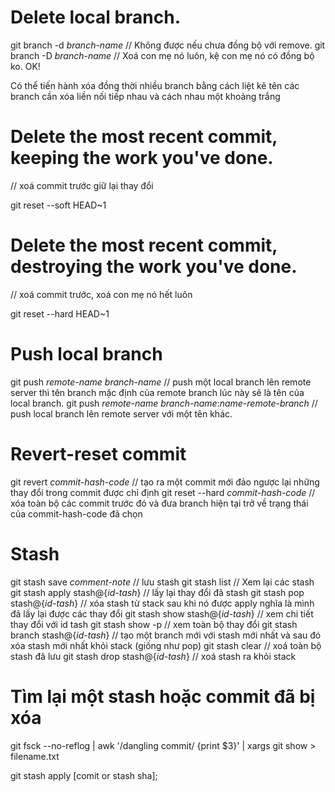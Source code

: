 # Delete local branch. 
git branch -d *branch-name* // Không được nếu chưa đồng bộ với remove.
git branch -D *branch-name* // Xoá con mẹ nó luôn, kệ con mẹ nó có đồng bộ ko. OK!

Có thể tiến hành xóa đồng thời nhiều branch bằng cách liệt kê tên các branch cần xóa liền nối tiếp nhau và cách nhau một khoảng trắng

# Delete the most recent commit, keeping the work you've done. 
// xoá commit trước giữ lại thay đổi

git reset --soft HEAD~1  

# Delete the most recent commit, destroying the work you've done.
// xoá commit trước, xoá con mẹ nó hết luôn

git reset --hard HEAD~1

# Push local branch
git push *remote-name* *branch-name* // push một local branch lên remote server thì tên branch mặc định của remote branch lúc này sẽ là tên của local branch.
git push *remote-name* *branch-name*:*name-remote-branch* // push local branch lên remote server với một tên khác.

# Revert-reset commit
git revert *commit-hash-code* // tạo ra một commit mới đảo ngược lại những thay đổi trong commit được chỉ định
git reset --hard *commit-hash-code* // xóa toàn bộ các commit trước đó và đưa branch hiện tại trở về trạng thái của commit-hash-code đã chọn

# Stash
git stash save *comment-note* // lưu stash
git stash list // Xem lại các stash
git stash apply stash@{*id-tash*} // lấy lại thay đổi đã stash
git stash pop stash@{*id-tash*} // xóa stash từ stack sau khi nó được apply nghĩa là mình đã lấy lại được các thay đổi
git stash show stash@{*id-tash*} // xem chi tiết thay đổi với id tash
git stash show -p // xem toàn bộ thay đổi
git stash branch <name> stash@{*id-tash*} // tạo một branch mới với stash mới nhất và sau đó xóa stash mới nhất khỏi stack (giống như pop)
git stash clear // xoá toàn bộ stash đã lưu
git stash drop stash@{*id-tash*} // xoá stash ra khỏi stack

# Tìm lại một stash hoặc commit đã bị xóa
git fsck --no-reflog | awk '/dangling commit/ {print $3}' | xargs git show > filename.txt

git stash apply [comit or stash sha];
